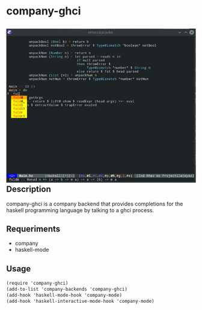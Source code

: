 company-ghci
============
![Screenshot](img.png)
Description
-----------
company-ghci is a company backend that provides completions for the haskell programming language by talking to a ghci process.

Requeriments
------------
* company
* haskell-mode

Usage
-----
	(require 'company-ghci)
	(add-to-list 'company-backends 'company-ghci)
	(add-hook 'haskell-mode-hook 'company-mode)
	(add-hook 'haskell-interactive-mode-hook 'company-mode)
